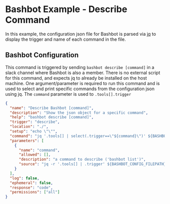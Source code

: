 # Bashbot Example - Describe Command

In this example, the configuration json file for Bashbot is parsed via [jq](https://stedolan.github.io/jq/) to display the trigger and name of each command in the file.

## Bashbot Configuration

This command is triggered by sending `bashbot describe [command]` in a slack channel where Bashbot is also a member. There is no external script for this command, and expects jq to already be installed on the host machine. One argument/parameter is required to run this command and is used to select and print specific commands from the configuration json using jq. The `command` parameter is used to  `.tools[].trigger`

```json
{
  "name": "Describe Bashbot [command]",
  "description": "Show the json object for a specific command",
  "help": "bashbot describe [command]",
  "trigger": "describe",
  "location": "./",
  "setup": "echo \"\"",
  "command": "jq '.tools[] | select(.trigger==\"${command}\")' ${BASHBOT_CONFIG_FILEPATH}",
  "parameters": [
    {
      "name": "command",
      "allowed": [],
      "description": "a command to describe ('bashbot list')",
      "source": "jq -r '.tools[] | .trigger' ${BASHBOT_CONFIG_FILEPATH}"
    }
  ],
  "log": false,
  "ephemeral": false,
  "response": "code",
  "permissions": ["all"]
}
```